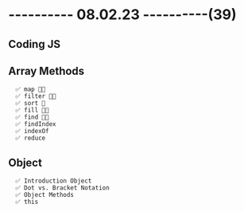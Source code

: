 # ---------- 08.02.23 ----------(39)

## Coding JS

## Array Methods

      ✅ map 👍🏻
      ✅ filter 👍🏻
      ✅ sort 🎁
      ✅ fill 👍🏻
      ✅ find 👍🏻
      ✅ findIndex
      ✅ indexOf
      ✅ reduce

## Object

      ✅ Introduction Object
      ✅ Dot vs. Bracket Notation
      ✅ Object Methods
      ✅ this
